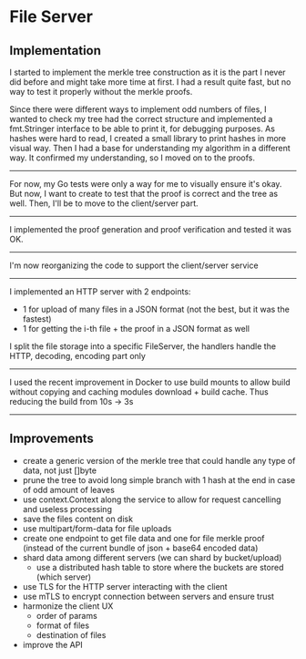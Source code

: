 # File Server

## Implementation

I started to implement the merkle tree construction as it is the part I never did before and might take more time at first. I had a result quite fast, but no way to test it properly without the merkle proofs.

Since there were different ways to implement odd numbers of files, I wanted to check my tree had the correct structure and implemented a fmt.Stringer interface to be able to print it, for debugging purposes. As hashes were hard to read, I created a small library to print hashes in more visual way. Then I had a base for understanding my algorithm in a different way. It confirmed my understanding, so I moved on to the proofs.

---

For now, my Go tests were only a way for me to visually ensure it's okay. But now, I want to create to test that the proof is correct and the tree as well. Then, I'll be to move to the client/server part.

---

I implemented the proof generation and proof verification and tested it was OK.

---

I'm now reorganizing the code to support the client/server service

---

I implemented an HTTP server with 2 endpoints:
- 1 for upload of many files in a JSON format (not the best, but it was the fastest)
- 1 for getting the i-th file + the proof in a JSON format as well

I split the file storage into a specific FileServer, the handlers handle the HTTP, decoding, encoding part only

---

I used the recent improvement in Docker to use build mounts to allow build without copying and caching modules download + build cache. Thus reducing the build from 10s -> 3s

---

## Improvements

- create a generic version of the merkle tree that could handle any type of data, not just []byte
- prune the tree to avoid long simple branch with 1 hash at the end in case of odd amount of leaves
- use context.Context along the service to allow for request cancelling and useless processing
- save the files content on disk
- use multipart/form-data for file uploads
- create one endpoint to get file data and one for file merkle proof (instead of the current bundle of json + base64 encoded data)
- shard data among different servers (we can shard by bucket/upload)
  - use a distributed hash table to store where the buckets are stored (which server)
- use TLS for the HTTP server interacting with the client
- use mTLS to encrypt connection between servers and ensure trust
- harmonize the client UX
  - order of params
  - format of files
  - destination of files
- improve the API
